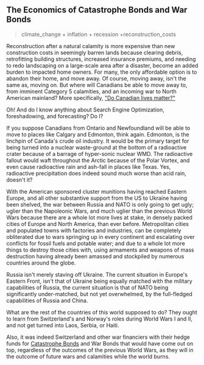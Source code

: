 ## The Economics of Catastrophe Bonds and War Bonds

>climate_change + inflation + recession +reconstruction_costs

Reconstruction after a natural calamity is more expensive than new construction costs in seemingly barren lands because clearing debris, retrofitting building structures, increased insurance premiums, and needing to redo landscaping on a large-scale area after a disaster, become an added burden to impacted home owners. For many, the only affordable option is to abandon their home, and move away. Of course, moving away, isn't the same as, moving on. But where will Canadians be able to move away to, from imminent Category 5 calamities, and an incoming war to North American mainland? More specifically, ["Do Canadian lives matter?"](https://duckduckgo.com/?hps=1&q=%22do+canadian+lives+matter%3F%22&ia=web) 

Oh! And do I know anything about Search Engine Optimization, foreshadowing, and forecasting? Do I?

If you suppose Canadians from Ontario and Newfoundland will be able to move to places like Calgary and Edmonton, think again. Edmonton, is the linchpin of Canada's crude oil industry. It would be the primary target for being turned into a nuclear waste-ground at the bottom of a radioactive crater because of a barrage of hyper-sonic nuclear WMD. The radioactive fallout would waft throughout the Arctic because of the Polar Vortex, and even cause radioactive rain and ash-fall in places like Texas. Yes, radioactive precipitation does indeed sound much worse than acid rain, doesn't it? 

With the American sponsored cluster munitions having reached Eastern Europe, and all other substantive support from the US to Ukraine having been shelved, the war between Russia and NATO is only going to get ugly; uglier than the Napoleonic Wars, and much uglier than the previous World Wars because there are a whole lot more lives at stake, in densely packed cities of Europe and North America, than ever before. Metropolitan cities and populated towns with factories and industries, can be completely obliterated due to wars springing up in every continent and escalating over conflicts for fossil fuels and potable water; and due to a whole lot more things to destroy those cities with, using armaments and weapons of mass destruction having already been amassed and stockpiled by numerous countries around the globe.  

Russia isn't merely staving off Ukraine. The current situation in Europe's Eastern Front, isn't that of Ukraine being equally matched with the military capabilities of Russia, the current situation is that of NATO being significantly under-matched, but not yet overwhelmed, by the full-fledged capabilities of Russia and China. 

What are the rest of the countries of this world supposed to do? They ought to learn from Switzerland's and Norway's roles during World Wars I and II, and not get turned into Laos, Serbia, or Haiti. 

Also, it was indeed Switzerland and other war financiers with their hedge funds for [Catastrophe Bonds]() and War Bonds that would have come out on top, regardless of the outcomes of the previous World Wars, as they will in the outcome of future wars and calamities while the world burns. 